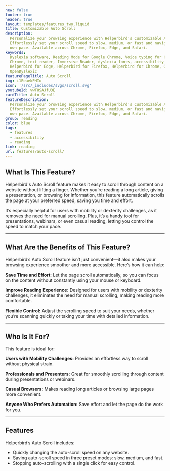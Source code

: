 ```yaml
---
new: false
footer: true
header: true
layout: templates/features_two.liquid
title: Customizable Auto Scroll
description:
  Personalize your browsing experience with Helperbird's Customizable Auto Scroll feature.
  Effortlessly set your scroll speed to slow, medium, or fast and navigate through websites at your
  own pace. Available across Chrome, Firefox, Edge, and Safari.
keywords:
  Dyslexia software, Reading Mode for Google Chrome, Voice typing for Chrome, Text to speech for
  Chrome, text reader, Immersive Reader, dyslexia fonts, accessibility software, dyslexia software,
  Helperbird for Edge, Helperbird for Firefox, Helperbird for Chrome, Opendyslexic for Chrome,
  OpenDyslexic
featurePageTitle: Auto Scroll
img: i1EeaekPHIo
icon: '/src/_includes/svgs/scroll.svg'
youtubeId: vwT8SAJfU3E
cardTitle: Auto Scroll
featureDescription:
  Personalize your browsing experience with Helperbird's Customizable Auto Scroll feature.
  Effortlessly set your scroll speed to slow, medium, or fast and navigate through websites at your
  own pace. Available across Chrome, Firefox, Edge, and Safari.
group: reading
color: blue
tags:
  - features
  - accessibility
  - reading
link: reading
url: features/auto-scroll/
---
```


## What Is This Feature?

Helperbird's Auto Scroll feature makes it easy to scroll through content on a website without lifting a finger. Whether you’re reading a long article, giving a presentation, or browsing for information, this feature automatically scrolls the page at your preferred speed, saving you time and effort.

It’s especially helpful for users with mobility or dexterity challenges, as it removes the need for manual scrolling. Plus, it’s a handy tool for presentations, webinars, or even casual reading, letting you control the speed to match your pace.

---

## What Are the Benefits of This Feature?

Helperbird’s Auto Scroll feature isn’t just convenient—it also makes your browsing experience smoother and more accessible. Here’s how it can help:


**Save Time and Effort:** Let the page scroll automatically, so you can focus on the content without constantly using your mouse or keyboard.  

**Improve Reading Experience:** Designed for users with mobility or dexterity challenges, it eliminates the need for manual scrolling, making reading more comfortable.  

**Flexible Control:** Adjust the scrolling speed to suit your needs, whether you’re scanning quickly or taking your time with detailed information.  

---

## Who Is It For?

This feature is ideal for:


**Users with Mobility Challenges:** Provides an effortless way to scroll without physical strain.  

**Professionals and Presenters:** Great for smoothly scrolling through content during presentations or webinars.  

**Casual Browsers:** Makes reading long articles or browsing large pages more convenient.  

**Anyone Who Prefers Automation:** Save effort and let the page do the work for you.

---

## Features

Helperbird’s Auto Scroll includes:  

- Quickly changing the auto-scroll speed on any website.  
- Saving auto-scroll speed in three preset modes: slow, medium, and fast.  
- Stopping auto-scrolling with a single click for easy control.


